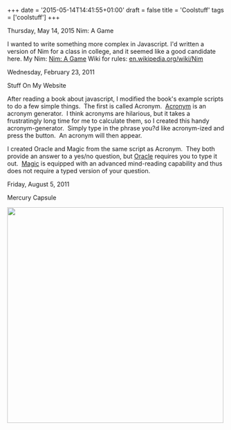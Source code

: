 +++
date = '2015-05-14T14:41:55+01:00'
draft = false
title = 'Coolstuff'
tags = ['coolstuff']
+++

Thursday, May 14, 2015
<span class="title">Nim: A Game</span>

I wanted to write something more complex in Javascript. I'd written a version of Nim for a class in college, and it seemed like a good candidate here.  My Nim: <a href="http://www.lauratech.com/?p=nim">Nim: A Game</a> Wiki for rules: <a href="http://en.wikipedia.org/wiki/Nim" target="_blank">en.wikipedia.org/wiki/Nim</a>

<?php include("homepage/anothercoolthing.html"); ?>

<span class="date">Wednesday, February 23, 2011</span>

<span class="title">Stuff On My Website</span>

After reading a book about javascript, I modified the book's example scripts to do a few simple things.&nbsp; The first is called Acronym.&nbsp; <a href="http://www.lauratech.com/acronym">Acronym</a> is an acronym generator.&nbsp; I think acronyms are hilarious, but it takes a frustratingly long time for me to calculate them, so I created this handy acronym-generator.&nbsp; Simply type in the phrase you?d like acronym-ized and press the button.&nbsp; An acronym will then appear.

I created Oracle and Magic from the same script as Acronym.&nbsp; They both provide an answer to a yes/no question, but <a href="http://www.lauratech.com/oracle/">Oracle</a> requires you to type it out.&nbsp; <a href="http://www.lauratech.com/magic/">Magic</a> is equipped with an advanced mind-reading capability and thus does not require a typed version of your question.

<span class="date">Friday, August 5, 2011</span>

<span class="title">Mercury Capsule</span>

<img width="500px" src="IMG_0571.JPG" />
